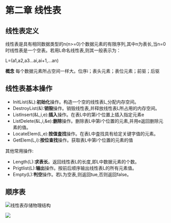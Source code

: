 # 第二章 线性表

## 线性表定义

线性表是具有相同数据类型的n(n>=0)个数据元素的有限序列,其中n为表长,当n=0时线性表是一个空表。若用L命名线性表,则其一般表示为：

L=(a1,a2,a3...ai,ai+1,...an)

**概念** 每个数据元素所占空间一样大。位序i；表头元素；表位元素；前驱；后驱

## 线性表基本操作

* InitList(&L):**初始化**操作。构造一个空的线性表L,分配内存空间。
* DestroyList(&):**销毁**操作。销毁线性表,并释放线性表L所占用的内存空间。
* ListInsert(&L,i,e):**插入**操作。在表L中的第i个位置上插入指定元素e
* ListDelete(&L,i,&e):**删除**操作。删除表L中第i个位置的元素,并用e返回删除元素的值。
* LocateElem(L,e):**按值査找**操作。在表L中査找具有给定关键字值的元素。
* GetElem(L,i):**按位查找**操作。获取表L中第i个位置的元素的值
  
其他常用操作:
* Length(L):**求表长**。返回线性表L的长度,即L中数据元素的个数。
* Prigtlist(L):**输出**操作。按前后顺序输出线性表L的所有元素值。
* Empty(L):**判空**操作。若L为空表,则返回tue,否则返回false。


## 顺序表
![线性表存储物理结构](https://github.com/nilshao/cpp-notebook/raw/master/data_structure/chapter02/images/线性表存储物理结构.png)











![](https://github.com/nilshao/cpp-notebook/raw/master/data_structure/chapter02/images/.png)